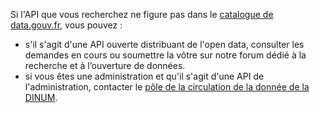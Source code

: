 Si l'API que vous recherchez ne figure pas dans le [catalogue de data.gouv.fr](https://www.data.gouv.fr/dataservices/), vous pouvez :
- s'il s'agit d'une API ouverte distribuant de l'open data, consulter les demandes en cours ou soumettre la vôtre sur notre forum dédié à la recherche et à l’ouverture de données.
- si vous êtes une administration et qu'il s'agit d'une API de l'administration, contacter le [pôle de la circulation de la donnée de la DINUM](contact@api.gouv.fr).

